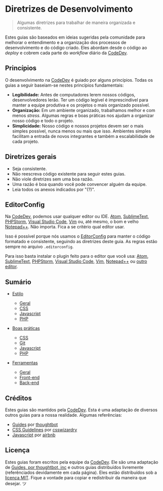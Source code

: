 # Diretrizes de Desenvolvimento

> Algumas diretrizes para trabalhar de maneira organizada e consistente.

Estes guias são baseados em ideias sugeridas pela comunidade para melhorar o entendimento e a organização dos processos de desenvolvimento e do código criado. Eles abordam desde o código ao *deploy* e cobrem cada parte do *workflow* diário da [CodeDev](https://www.codedev.com.br).

## Princípios

O desenvolvimento na [CodeDev](https://www.codedev.com.br) é guiado por alguns princípios. Todas os guias a seguir baseiam-se nestes princípios fundamentais:

- **Legibilidade:** Antes de computadores lerem nossos códigos, desenvolvedores lerão. Ter um código legível é imprescindível para manter a equipe produtiva e os projetos o mais organizado possível.
- **Organização:** Em um ambiente organizado, trabalhamos melhor e com menos *stress*. Algumas regras e boas práticas nos ajudam a organizar nosso código e todo o projeto.
- **Simplicidade:** Nosso código e nossos projetos devem ser o mais simples possível, nunca menos ou mais que isso. Ambientes simples facilitam a entrada de novos integrantes e também a escalabilidade de cada projeto.

## Diretrizes gerais

- Seja consistente.
- Não reescreva código existente para seguir estes guias.
- Não viole diretrizes sem uma boa razão.
- Uma razão é boa quando você pode convencer alguém da equipe.
- Leia todos os anexos indicados por "(?)".

## EditorConfig

Na [CodeDev](https://www.codedev.com.br), podemos usar qualquer editor ou IDE. [Atom](https://atom.io/), [SublimeText](https://www.sublimetext.com/), [PHPStorm](https://www.jetbrains.com/phpstorm/), [Visual Studio Code](https://code.visualstudio.com/), [Vim](http://www.vim.org/) ou, até mesmo, o bom e velho [Notepad++](https://notepad-plus-plus.org). Não importa. Fica a se critério qual editor usar.

Isso é possível porque nós usamos o [EditorConfig](http://editorconfig.org/) para manter o código formatado e consistente, seguindo as diretrizes deste guia. As regras estão sempre no arquivo `.editorconfig`.

Para isso basta instalar o plugin feito para o editor que você usa:  [Atom](https://github.com/sindresorhus/atom-editorconfig#readme), [SublimeText](https://github.com/sindresorhus/editorconfig-sublime#readme), [PHPStorm](https://plugins.jetbrains.com/plugin/7294), [Visual Studio Code](https://github.com/editorconfig/editorconfig-visualstudio#readme), [Vim](https://github.com/editorconfig/editorconfig-vim#readme), [Notepad++](https://github.com/editorconfig/editorconfig-notepad-plus-plus#readme) ou [outro editor](http://editorconfig.org/#download).

## Sumário

- [Estilo](estilo)
    - [Geral](estilo/geral)
    - [CSS](estilo/CSS)
    - [Javascript](estilo/javascript)
    - [PHP](estilo/PHP)

- [Boas práticas](boas-praticas)
    - [CSS](boas-praticas/CSS)
    - [Git](boas-praticas/git)
    - [Javascript](boas-praticas/javascript)
    - [PHP](boas-praticas/php)

- [Ferramentas](ferramentas)
    - [Geral](ferramentas#geral)
    - [Front-end](ferramentas#front-end)
    - [Back-end](ferramentas#back-end)

## Créditos

Estes guias são mantidos pela [CodeDev](https://www.codedev.com.br). Esta é uma adaptação de diversos outros guias para a nossa realidade. Algumas referências:

- [Guides](https://github.com/thoughtbot/guides) por [thoughtbot](https://github.com/thoughtbot)
- [CSS Guidelines](https://github.com/csswizardry/CSS-Guidelines) por [csswizardry](https://github.com/csswizardry)
- [Javascript](https://github.com/airbnb/javascript) por [airbnb](https://github.com/airbnb)

## Licença

Estes guias foram escritos pela equipe da [CodeDev](https://www.codedev.com.br). Ele são uma adaptação de [Guides, por thoughtbot, inc](https://github.com/thoughtbot/guides) e outros guias distribuídos livremente (referênciados devidamente em cada página). Eles estão distribuídos sob a [licença MIT](./LICENSE). Fique a vontade para copiar e redistribuir da maneira que desejar. ツ
